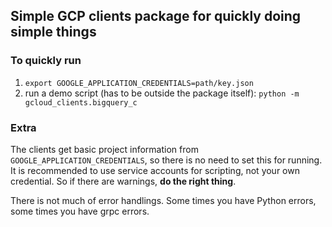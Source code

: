 ## Simple GCP clients package for quickly doing simple things


### To quickly run
1. `export GOOGLE_APPLICATION_CREDENTIALS=path/key.json`
1. run a demo script (has to be outside the package itself):
   `python -m gcloud_clients.bigquery_c`

### Extra
The clients get basic project information from `GOOGLE_APPLICATION_CREDENTIALS`, so
there is no need to set this for running. It is recommended to use service accounts
for scripting, not your own credential. So if there are warnings, **do the right thing**.

There is not much of error handlings. Some times you have Python errors, some times you
have grpc errors.

